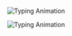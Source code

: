 <p align="center">
  <img src="https://readme-typing-svg.demolab.com?font=Fira+Code&size=42&pause=50&color=00C0FF&center=true&vCenter=true&width=600&lines=Hi+I+am+Aadhithya+R" alt="Typing Animation"/>
</p>

<p align="center">
  <img src="https://readme-typing-svg.demolab.com?font=Fira+Code&size=24&pause=50&color=FF5733&center=true&vCenter=true&width=800&lines=AI+Engineer+%7C+Full+Stack+Developer+%7C+Data+Analyst+%F0%9F%92%BB+%F0%9F%A4%96+%F0%9F%93%8A" alt="Typing Animation"/>
</p>
